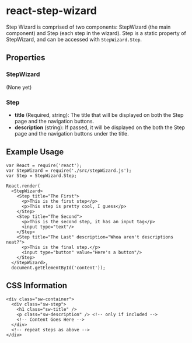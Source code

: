 # react-step-wizard #

Step Wizard is comprised of two components: StepWizard (the main component) and Step (each step in the wizard). Step is a static property of StepWizard, and can be accessed with `StepWizard.Step`.

## Properties ##

### StepWizard ###

(None yet)

### Step ###

* **title** (Required, string): The title that will be displayed on both the Step page and the navigation buttons.
* **description** (string): If passed, it will be displayed on the both the Step page and the navigation buttons under the title.

## Example Usage ##

    var React = require('react');
    var StepWizard = require('./src/stepWizard.js');
    var Step = StepWizard.Step;

    React.render(
      <StepWizard>
        <Step title="The First">
          <p>This is the first step</p>
          <p>This step is pretty cool, I guess</p>
        </Step>
        <Step title="The Second">
          <p>This is the second step, it has an input tag</p>
          <input type="text"/>
        </Step>
        <Step title="The Last" description="Whoa aren't descriptions neat?">
          <p>This is the final step.</p>
          <input type="button" value="Here's a button"/>
        </Step>
      </StepWizard>,
      document.getElementById('content'));

## CSS Information ##

    <div class="sw-container">
      <div class="sw-step">
        <h1 class="sw-title" />
        <p class="sw-description" /> <!-- only if included -->
        <!-- Content Goes Here -->
      </div>
      <!-- repeat steps as above -->
    </div>